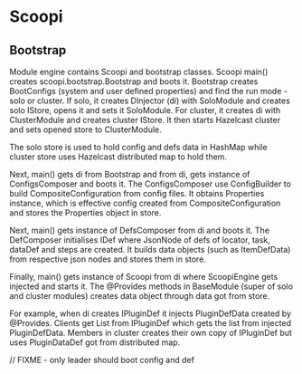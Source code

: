 # Scoopi 

## Bootstrap

Module engine contains Scoopi and bootstrap classes. Scoopi main() creates scoopi.bootstrap.Bootstrap and boots it. Bootstrap creates BootConfigs (system and user defined properties) and find the run mode - solo or cluster. If solo, it creates DInjector (di) with SoloModule and creates solo IStore, opens it and sets it SoloModule. For cluster, it creates di with ClusterModule and creates cluster IStore. It then starts Hazelcast cluster and sets opened store to ClusterModule. 

The solo store is used to hold config and defs data in HashMap while cluster store uses Hazelcast distributed map to hold them. 

Next, main() gets di from Bootstrap and from di, gets instance of ConfigsComposer and boots it. The ConfigsComposer use ConfigBuilder to build CompositeConfiguration from config files. It obtains Properties instance, which is effective config created from CompositeConfiguration and stores the Properties object in store.

Next, main() gets instance of DefsComposer from di and boots it. The DefComposer initialises IDef where JsonNode of defs of locator, task, dataDef and steps are created. It builds data objects (such as ItemDefData) from respective json nodes and stores them in store.

Finally, main() gets instance of Scoopi from di where ScoopiEngine gets injected and starts it. The @Provides methods in BaseModule (super of solo and cluster modules) creates data object through data got from store. 

For example, when di creates IPluginDef it injects PluginDefData created by @Provides. Clients get List<Plugin> from IPluginDef which gets the list from injected PluginDefData. Members in cluster creates their own copy of IPluginDef but uses PluginDataDef got from distributed map.

// FIXME - only leader should boot config and def


  
  
  
  
  





	
